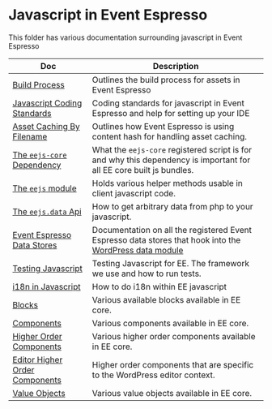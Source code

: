 # Javascript in Event Espresso

This folder has various documentation surrounding javascript in Event Espresso

| Doc | Description |
|-----| ----------- |
| [Build Process](./build-process.md) | Outlines the build process for assets in Event Espresso
| [Javascript Coding Standards](./javascript-coding-standards.md) | Coding standards for javascript in Event Espresso and help for setting up your IDE |
| [Asset Caching By Filename](./asset-caching-by-filename.md) | Outlines how Event Espresso is using content hash for handling asset caching.
| [The `eejs-core` Dependency](./eejs-core-dependency.md) | What the `eejs-core` registered script is for and why this dependency is important for all EE core built js bundles.
| [The `eejs` module](./eejs/README.md) | Holds various helper methods usable in client javascript code. |
| [The `eejs.data` Api](./eejs-data-api.md) | How to get arbitrary data from php to your javascript.|
| [Event Espresso Data Stores](./data/README.md)     |   Documentation on all the registered Event Espresso data stores that hook into the [WordPress data module](https://github.com/WordPress/gutenberg/tree/master/packages/data)          |
| [Testing Javascript](./testing-javascript.md) | Testing Javascript for EE.  The framework we use and how to run tests.
| [i18n in Javascript](./javascript-i18n.md) | How to do i18n within EE javascript |
| [Blocks](./blocks/README.md) | Various available blocks available in EE core. |
| [Components](./components/README.md) | Various components available in EE core. |
| [Higher Order Components](./higher-order-components/README.md) | Various higher order components available in EE core. |
|[Editor Higher Order Components](./editor-higher-order-components/README.md)     | Higher order components that are specific to the WordPress editor context.             |
| [Value Objects](./value-objects/README.md) | Various value objects available in EE core. |